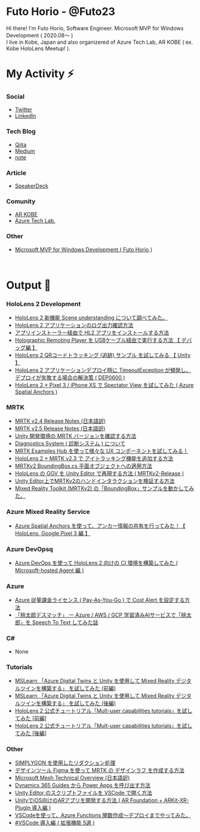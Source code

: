 # Futo Horio - @Futo23

Hi there! I'm Futo Horio, Software Engineer. Microsoft MVP for Windows Development ( 2020.08～ )<br/>
I live in Kobe, Japan and also organizered of Azure Tech Lab, AR KOBE ( ex. Kobe HoloLens Meetup! ).<br/>


# My Activity ⚡
### Social
- [Twitter](https://twitter.com/Futo_Horio)
- [LinkedIn](https://www.linkedin.com/in/%E9%A2%A8%E4%BB%81-%E5%A0%80%E5%B0%BE-4b273312a/)

### Tech Blog
- [Qiita](https://qiita.com/Futo_Horio)
- [Medium](https://medium.com/@kdlhorio)
- [note](https://note.com/futo23)

### Article
- [SpeakerDeck](https://speakerdeck.com/futo23)

### Comunity
- [AR KOBE](https://arkobe.connpass.com/)
- [Azure Tech Lab.](https://azure-tech-love.connpass.com/)

### Other
- [Microsoft MVP for Windows Development ( Futo Horio )](https://mvp.microsoft.com/en-us/PublicProfile/5003868?fullName=Futo%20Horio)

<br/>

# Output 💬

### HoloLens 2 Development
- [HoloLens 2 新機能 Scene understanding について調べてみた。](https://qiita.com/Futo_Horio/items/2759f9ca2b892709ab66)
- [HoloLens 2 アプリケーションのログ出力確認方法](https://qiita.com/Futo_Horio/items/5a3b9c2ff61c37cb79ad)
- [アプリインストーラー経由で HL2 アプリをインストールする方法](https://qiita.com/Futo_Horio/items/dbc11c62c5948696c101)
- [Holographic Remoting Player を USBケーブル経由で実行する方法 【 デバッグ編 】](https://qiita.com/Futo_Horio/items/65cd827d2793ce8aacbb)
- [HoloLens 2 QRコードトラッキング (追跡) サンプル を試してみる 【 Unity 】](https://qiita.com/Futo_Horio/items/83284b6732ce97150181)
- [HoloLens 2 アプリケーションデプロイ時に TimeoutException が頻発し、デプロイが失敗する場合の解決策 ( DEP0600 )](https://qiita.com/Futo_Horio/items/b1828d05c872d0b5be8f)
- [HoloLens 2 × Pixel 3 / iPhone XS で Spectator View を試してみた ( Azure Spatial Anchors )](https://qiita.com/Futo_Horio/items/c8fe6b99f5bdc0dd72ac)

### MRTK
- [MRTK v2.4 Release Notes (日本語訳)](https://qiita.com/Futo_Horio/items/18919ca937f80d21ef45)
- [MRTK v2.5 Release Notes (日本語訳)](https://qiita.com/Futo_Horio/items/a5ce6e8135cb85363aaa)
- [Unity 開発環境の MRTK バージョンを確認する方法](https://qiita.com/Futo_Horio/items/0547442101d0d3e14765)
- [Diagnostics System ( 診断システム ) について](https://qiita.com/Futo_Horio/items/0479adbfeb413847acba)
- [MRTK Examples Hub を使って様々な UX コンポーネントを試してみる！](https://qiita.com/Futo_Horio/items/3c8314b7e6851eeeb2a1)
- [HoloLens 2 × MRTK v2.3 で アイトラッキング機能を追加する方法](https://qiita.com/Futo_Horio/items/12b45d556c08880cdef2)
- [MRTKv2 BoundingBox.cs 平面オブジェクトへの適用方法](https://qiita.com/Futo_Horio/items/b90c38eba0aa0b4c28c8)
- [HoloLens の GGV を Unity Editor で再現する方法 ( MRTKv2-Release )](https://qiita.com/Futo_Horio/items/dfa750732005c8e78987)
- [Unity Editor上でMRTKv2のハンドインタラクションを検証する方法](https://qiita.com/Futo_Horio/items/3ecd404631301722b8aa)
- [Mixed Reality Toolkit (MRTKv2) の「BoundingBox」サンプルを動かしてみた。](https://qiita.com/Futo_Horio/items/2411071b3c3838e3f5c2)

### Azure Mixed Reality Service
- [Azure Spatial Anchors を使って、アンカー情報の共有を行ってみた！【 HoloLens, Google Pixel 3 編 】](https://qiita.com/Futo_Horio/items/2b0991a88a6ca08cfb3b)

### Azure DevOpsq
- [Azure DevOps を使って HoloLens 2 向けの CI 環境を構築してみた ( Microsoft-hosted Agent 編 )](https://qiita.com/Futo_Horio/items/b2dfdfec3757d3558eea)

### Azure
- [Azure 従量課金ライセンス ( Pay-As-You-Go ) で Cost Alert を設定する方法](https://qiita.com/Futo_Horio/items/3a14aa173df3afb5a50f)
- [「桃太郎デスマッチ」 ー Azure / AWS / GCP 学習済みAIサービスで「桃太郎」を Speech To Text してみた話](https://qiita.com/Futo_Horio/items/dc095a4a27e031d810da)

### C#
- None

### Tutorials
- [MSLearn 「Azure Digital Twins と Unity を使用して Mixed Reality デジタルツインを構築する」 を試してみた (前編)](https://qiita.com/Futo_Horio/items/4f28db08a12698248be9)
- [MSLearn 「Azure Digital Twins と Unity を使用して Mixed Reality デジタルツインを構築する」 を試してみた (後編)](https://qiita.com/Futo_Horio/items/f63a00279d1c49ee44b8)
- [HoloLens 2 公式チュートリアル「Mult-user capabilities tutorials」を試してみた [前編]](https://qiita.com/Futo_Horio/items/d1b828db2aeadaa46288)
- [HoloLens 2 公式チュートリアル「Mult-user capabilities tutorials」を試してみた [後編]](https://qiita.com/Futo_Horio/items/ed9819889c9fe1aeb068)


### Other
- [SIMPLYGON を使用したリダクション処理](https://qiita.com/Futo_Horio/items/d947e45e5c1525c9cddd)
- [デザインツール Figma を使って MRTK の デザインラフ を作成する方法](https://qiita.com/Futo_Horio/items/7dc53bc3006b319b2c66)
- [Microsoft Mesh Technical Overview (日本語訳)](https://qiita.com/Futo_Horio/items/3bb392cf97a3de0894e8)
- [Dynamics 365 Guides から Power Apps を呼び出す方法](https://qiita.com/Futo_Horio/items/1c57c8d015a6645a45c2)
- [Unity Editor のスクリプトファイルを VSCode で開く方法](https://qiita.com/Futo_Horio/items/c7874e7afaaf12b28d6f)
- [UnityでiOS向けのARアプリを開発する方法 ( AR Foundation + ARKit-XR-Plugin 導入編 )](https://qiita.com/Futo_Horio/items/63d21f0e3db55052899d)
- [VSCodeを使って、Azure Functions 関数作成～デプロイまでやってみた。](https://qiita.com/Futo_Horio/items/dd36e0ed7d674f3f226f)
- [#VSCode 導入編 ( 拡張機能 5選 )](https://qiita.com/Futo_Horio/items/084c8a04f81c42d213b4)


<!--
**Futo23/Futo23** is a ✨ _special_ ✨ repository because its `README.md` (this file) appears on your GitHub profile.

Here are some ideas to get you started:

- 🔭 I’m currently working on ...
- 🌱 I’m currently learning ...
- 👯 I’m looking to collaborate on ...
- 🤔 I’m looking for help with ...
- 💬 Ask me about ...
- 📫 How to reach me: ...
- 😄 Pronouns: ...
- ⚡ Fun fact: ...
-->
